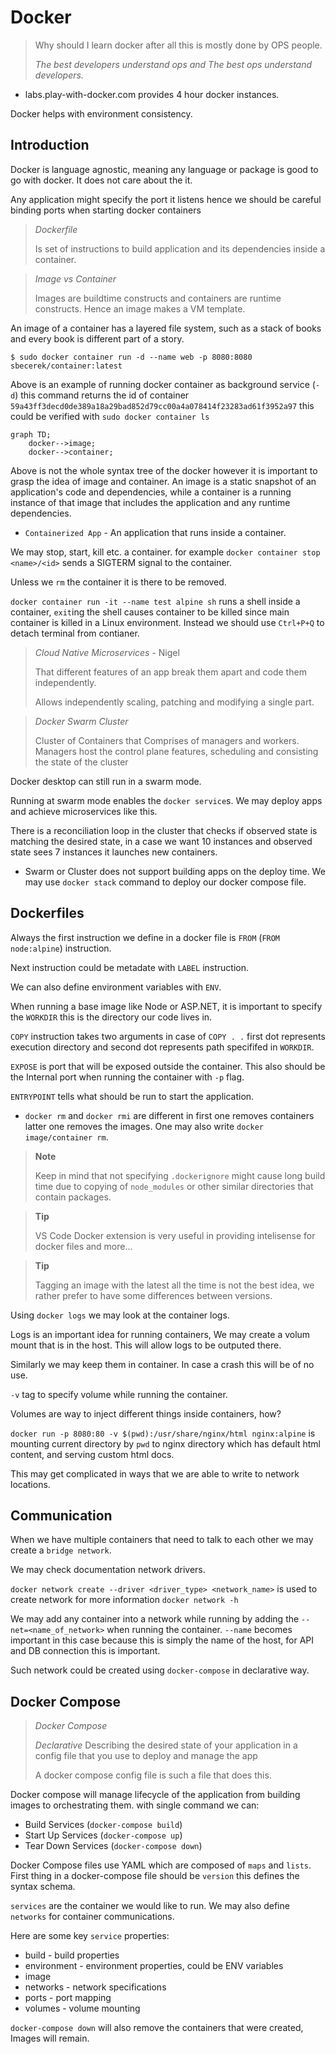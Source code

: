 # Docker
>Why should I learn docker after all this is mostly done by OPS people.
> 
> *The best developers understand ops and The best ops understand developers.*

- labs.play-with-docker.com provides 4 hour docker instances.

Docker helps with environment consistency.

## Introduction

Docker is language agnostic, meaning any language or package is good to go with docker. It does not care about the it.

Any application might specify the port it listens hence we should be careful binding ports when starting docker containers

> *Dockerfile*
>
> Is set of instructions to build application and its dependencies inside a container.

> *Image vs Container*
>
>Images are buildtime constructs and containers are runtime constructs. Hence an image makes a VM template.

An image of a container has a layered file system, such as a stack of books and every book is different part of a story.

`$ sudo docker container run -d --name web -p 8080:8080 sbecerek/container:latest`

Above is an example of running docker container as background service (`-d`) this command returns the id of container `59a43ff3decd0de389a18a29bad852d79cc00a4a078414f23283ad61f3952a97` this could be verified with 
`sudo docker container ls`

```mermaid
graph TD;
    docker-->image;
    docker-->container;
```
Above is not the whole syntax tree of the docker however it is important to grasp the idea of image and container. An image is a static snapshot of an application's code and dependencies, while a container is a running instance of that image that includes the application and any runtime dependencies.

- `Containerized App` - An application that runs inside a container.

We may stop, start, kill etc. a container. for example `docker container stop <name>/<id>` sends a SIGTERM signal to the container.

Unless we `rm` the container it is there to be removed.

`docker container run -it --name test alpine sh` runs a shell inside a container, `exit`ing the shell causes container to be killed since main container is killed in a Linux environment. Instead we should use `Ctrl+P+Q` to detach terminal from contianer.

>*Cloud Native Microservices* - Nigel
> 
>That different features of an app break them apart and code them independently.
>
> Allows independently scaling, patching and modifying a single part.


>*Docker Swarm Cluster* 
>
> Cluster of Containers that Comprises of managers and workers.
>Managers host the control plane features, scheduling and consisting the state of the cluster

Docker desktop can still run in a swarm mode.

Running at swarm mode enables the `docker service`s. We may deploy apps and achieve microservices like this.

There is a reconciliation loop in the cluster that checks if observed state is matching the desired state, in a case we want 10 instances and observed state sees 7 instances it launches new containers.

- Swarm or Cluster does not support building apps on the deploy time. We may use `docker stack` command to deploy our docker compose file.

## Dockerfiles
Always the first instruction we define in a docker file is `FROM` (`FROM node:alpine`) instruction.

Next instruction could be metadate with `LABEL` instruction.

We can also define environment variables with `ENV`.

When running a base image like Node or ASP.NET, it is important to specify the `WORKDIR` this is the directory our code lives in.

`COPY` instruction takes two arguments in case of `COPY . .` first dot represents execution directory and second dot represents path specififed in `WORKDIR`.

`EXPOSE` is port that will be exposed outside the container. This also should be the Internal port when running the container with `-p`
flag.

`ENTRYPOINT` tells what should be run to start the application.

- `docker rm` and `docker rmi` are different in first one removes containers latter one removes the images. One may also write `docker image/container rm`. 

> **Note**
>
> Keep in mind that not specifying `.dockerignore` might cause long build time due to copying of `node_modules` or other similar directories that contain packages.

> **Tip**
>
> VS Code Docker extension is very useful in providing intelisense for docker files and more...

> **Tip**
>
> Tagging an image with the latest all the time is not the best idea, we rather prefer to have some differences between versions.

Using `docker logs` we may look at the container logs.

Logs is an important idea for running containers, We may create a volum mount that is in the host. This will allow logs to be outputed there.

Similarly we may keep them in container. In case a crash this will 
be of no use.

`-v` tag to specify volume while running the container. 

Volumes are way to inject different things inside containers, how?

`docker run -p 8080:80 -v $(pwd):/usr/share/nginx/html nginx:alpine` is mounting current directory by `pwd` to nginx directory which has default html content, and serving custom html docs.

This may get complicated in ways that we are able to write to network locations.

## Communication

When we have multiple containers that need to talk to each other we may create a `bridge network`.

We may check documentation network drivers.

`docker network create --driver <driver_type> <network_name>` is used to create network for more information `docker network -h`

We may add any container into a network while running by adding the `--net=<name_of_network>` when running the container. `--name` becomes important in this case because this is simply the name of the host, for API and DB connection this is important.

Such network could be created using `docker-compose` in declarative way.

## Docker Compose

>*Docker Compose*
>
>*Declarative*
>Describing the desired state of your application in a config file that you use to deploy and manage the app
> 
>A docker compose config file is such a file that does this.

Docker compose will manage lifecycle of the application from building images to orchestrating them.
with single command we can:
- Build Services (`docker-compose build`)
- Start Up Services (`docker-compose up`)
- Tear Down Services (`docker-compose down`)

Docker Compose files use YAML which are composed of `maps` and `lists`. First thing in a docker-compose file should be `version` this defines the syntax schema.

`services` are the container we would like to run. We may also define `networks` for container communications.

Here are some key `service` properties:
- build - build properties
- environment - environment properties, could be ENV variables
- image 
- networks - network specifications
- ports - port mapping
- volumes - volume mounting

`docker-compose down` will also remove the containers that were created, Images will remain.


